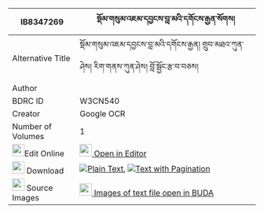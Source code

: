|IB8347269|སྡོམ་གསུམ་འཇམ་དབྱངས་བླ་མའི་དགོངས་རྒྱན་སོགས། 
| --- | --- 
|Alternative Title |སྡོམ་གསུམ་འཇམ་དབྱངས་བླ་མའི་དགོངས་རྒྱན། གྲུབ་མཐའ་ཀུན་ཤེས། རིག་གནས་ཀུན་ཤེས། བློ་སྦྱོང་རྩ་བ་བཅས།
|Author | 
|BDRC ID | W3CN540
|Creator | Google OCR
|Number of Volumes| 1
|<img width="25" src="https://img.icons8.com/color/25/000000/edit-property.png">Edit Online| [<img width="25" src="https://avatars.githubusercontent.com/u/45091458?s=200&v=4"> Open in Editor](http://editor.openpecha.org/IB8347269)
|<img width="25" src="https://img.icons8.com/fluent/48/000000/download-2.png"/>  Download | [![](https://img.icons8.com/color/20/000000/txt.png)Plain Text](https://github.com/Openpecha/IB8347269/releases/download/v1/dom_sum_jamyang_lama_i_gong_gy_plain_IB8347269.zip), [![](https://img.icons8.com/color/20/000000/txt.png)Text with Pagination](https://github.com/Openpecha/IB8347269/releases/download/v1/dom_sum_jamyang_lama_i_gong_gy_pages_IB8347269.zip)
|<img width="25" src="https://img.icons8.com/plasticine/100/000000/pictures-folder.png"/>  Source Images | [<img width="25" src="https://library.bdrc.io/icons/BUDA-small.svg"> Images of text file open in BUDA](https://library.bdrc.io/show/bdr:W3CN540)
